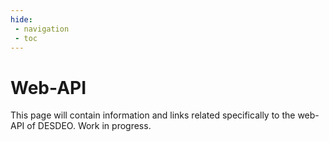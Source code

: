 ```yaml
---
hide:
 - navigation
 - toc
---
```

# Web-API

This page will contain information and links related specifically to the web-API
of DESDEO. Work in progress.